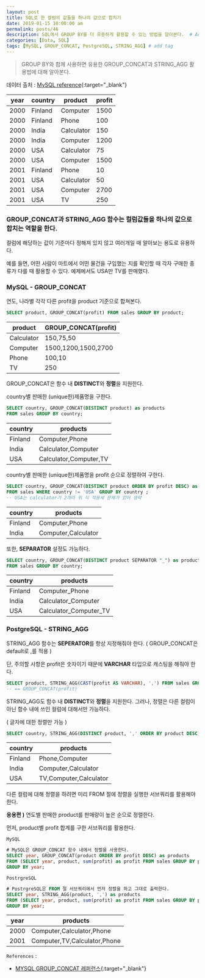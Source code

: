 ```yaml
---
layout: post
title: SQL로 한 컬럼의 값들을 하나의 값으로 합치기
date: 2019-01-15 10:00:00 am
permalink: posts/46
description: SQL에서 GROUP BY를 더 유용하게 활용할 수 있는 방법을 알아본다.  # Add post description (optional)
categories: [Data, SQL]
tags: [MySQL, GROUP_CONCAT, PostgreSQL, STRING_AGG] # add tag
---
```


> GROUP BY와 함께 사용하면 유용한 GROUP_CONCAT과 STRING_AGG 활용법에 대해 알아본다.

데이터 출처 : [MySQL reference](https://dev.mysql.com/doc/refman/5.7/en/group-by-modifiers.html){:target="_blank"}

| year | country | product    | profit |
|------|---------|------------|--------|
| 2000 | Finland | Computer   |   1500 |
| 2000 | Finland | Phone      |    100 |
| 2000 | India   | Calculator |    150 |
| 2000 | India   | Computer   |   1200 |
| 2000 | USA     | Calculator |     75 |
| 2000 | USA     | Computer   |   1500 |
| 2001 | Finland | Phone      |     10 |
| 2001 | USA     | Calculator |     50 |
| 2001 | USA     | Computer   |   2700 |
| 2001 | USA     | TV         |    250 |

### GROUP_CONCAT과 STRING_AGG 함수는 컬럼값들을 하나의 값으로 합치는 역할을 한다.

컬럼에 해당하는 값이 기준마다 정해져 있지 않고 여러개일 때 알아보는 용도로 유용하다.

예를 들면, 어떤 사람이 마트에서 어떤 물건을 구입했는 지를 확인할 때 각자 구매한 종류가 다를 때 활용할 수 있다. 예제에서도 USA만 TV를 판매했다.

### MySQL - GROUP_CONCAT

연도, 나라별 각각 다른 profit을 product 기준으로 합쳐본다.

``` sql
SELECT product, GROUP_CONCAT(profit) FROM sales GROUP BY product;
```

| product    | GROUP_CONCAT(profit) |
|------------|----------------------|
| Calculator | 150,75,50            |
| Computer   | 1500,1200,1500,2700  |
| Phone      | 100,10               |
| TV         | 250                  |

GROUP_CONCAT은 함수 내 **DISTINCT**와 **정렬**을 지원한다.

country별 판매한 (unique한)제품명을 구한다.

``` sql
SELECT country, GROUP_CONCAT(DISTINCT product) as products 
FROM sales GROUP BY country;
```

| country |        products        |
|---------|------------------------|
| Finland | Computer,Phone         |
| India   | Calculator,Computer    |
| USA     | Calculator,Computer,TV |

country별 판매한 (unique한)제품명을 profit 순으로 정렬하여 구한다.

``` sql
SELECT country, GROUP_CONCAT(DISTINCT product ORDER BY profit DESC) as products 
FROM sales WHERE country != 'USA' GROUP BY country ;
-- USA는 calculator가 2개라 위 식 적용세 문제가 있어 생략
```

| country |        products        |
|---------|------------------------|
| Finland | Computer,Phone         |
| India   | Computer,Calculator    |

또한, **SEPARATOR** 설정도 가능하다.

``` sql
SELECT country, GROUP_CONCAT(DISTINCT product SEPARATOR "_") as products 
FROM sales GROUP BY country;
```

| country |        products        |
|---------|------------------------|
| Finland | Computer_Phone         |
| India   | Calculator_Computer    |
| USA     | Calculator_Computer_TV |

### PostgreSQL - STRING_AGG

STRING_AGG 함수는 **SEPERATOR**를 항상 지정해줘야 한다. ( GROUP_CONCAT은 default로 ,를 적용 )

단, 주의할 사항은 profit은 숫자이기 때문에 **VARCHAR** 타입으로 캐스팅을 해줘야 한다.

``` sql
SELECT product, STRING_AGG(CAST(profit AS VARCHAR), ',') FROM sales GROUP BY product;
-- == GROUP_CONCAT(profit)
```

STRING_AGG도 함수 내 **DISTINCT**와 **정렬**을 지원한다. 그러나, 정렬은 다른 컬럼이 아닌 함수 내에 쓰인 컬럼에 대해서만 가능하다. 

( 글자에 대한 정렬만 가능 )

``` sql
SELECT country, STRING_AGG(DISTINCT product, ',' ORDER BY product DESC) FROM sales GROUP BY country;
```

| country |        products        |
|---------|------------------------|
| Finland | Phone,Computer         |
| India   | Computer,Calculator    |
| USA     | TV,Computer,Calculator |

다른 컬럼에 대해 정렬을 하려면 미리 FROM 절에 정렬을 실행한 서브쿼리를 활용해야 한다.

**응용편 )** 연도별 판매한 product를 판매량이 높은 순으로 정렬한다.

먼저, product별 profit 합계를 구한 서브쿼리를 활용한다.

`MySQL`

``` sql
# MySQL은 GROUP_CONCAT 함수 내에서 정렬을 사용한다.
SELECT year, GROUP_CONCAT(product ORDER BY profit DESC) as products
FROM (SELECT year, product, sum(profit) as profit FROM sales GROUP BY product, year) a 
GROUP BY year;
```

`PostrgreSQL`

``` sql
# PostrgreSQL은 FROM 절 서브쿼리에서 먼저 정렬을 하고 그대로 출력한다.
SELECT year, STRING_AGG(product, ',') as products
FROM (SELECT year, product, sum(profit) as profit FROM sales GROUP BY product, year ORDER BY profit DESC) a 
GROUP BY year;
```

| year | products |
|------|-------------------------------|
| 2000 | Computer,Calculator,Phone     |
| 2001 | Computer,TV,Calculator,Phone  |

`References` : 

* [MYSQL GROUP_CONCAT 레퍼런스](https://www.w3resource.com/mysql/aggregate-functions-and-grouping/aggregate-functions-and-grouping-group_concat.php){:target="_blank"}

